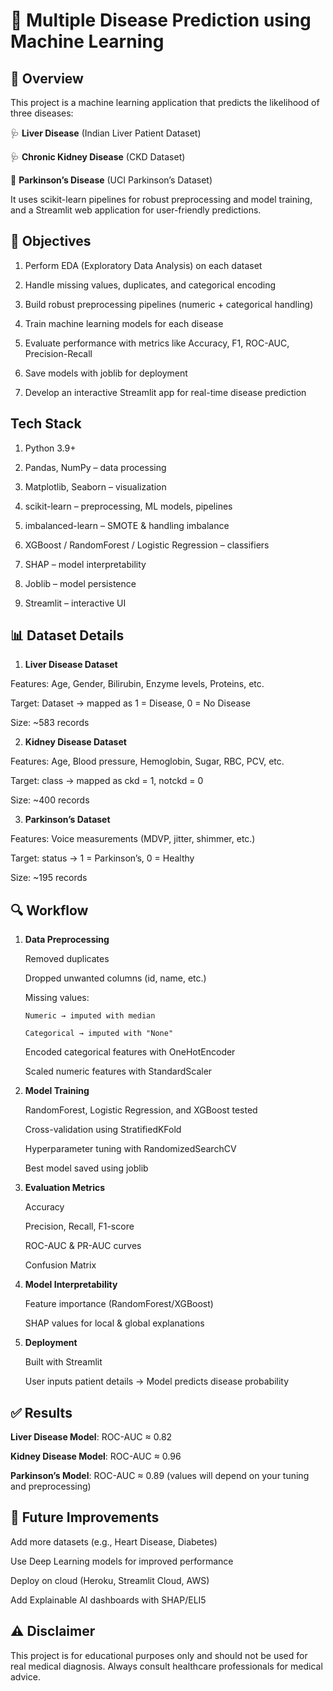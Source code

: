 # 🧬 Multiple Disease Prediction using Machine Learning
## 📌 Overview

This project is a machine learning application that predicts the likelihood of three diseases:

🩺 **Liver Disease** (Indian Liver Patient Dataset)

🩺 **Chronic Kidney Disease** (CKD Dataset)

🧠 **Parkinson’s Disease** (UCI Parkinson’s Dataset)

It uses scikit-learn pipelines for robust preprocessing and model training, and a Streamlit web application for user-friendly predictions.

## 🎯 Objectives

 1. Perform EDA (Exploratory Data Analysis) on each dataset

 2. Handle missing values, duplicates, and categorical encoding

 3. Build robust preprocessing pipelines (numeric + categorical handling)

 4. Train machine learning models for each disease

 5. Evaluate performance with metrics like Accuracy, F1, ROC-AUC, Precision-Recall

 6. Save models with joblib for deployment

 7. Develop an interactive Streamlit app for real-time disease prediction

## Tech Stack

 1. Python 3.9+

 2. Pandas, NumPy – data processing

 3. Matplotlib, Seaborn – visualization

 4. scikit-learn – preprocessing, ML models, pipelines

 5. imbalanced-learn – SMOTE & handling imbalance

 6. XGBoost / RandomForest / Logistic Regression – classifiers

 7. SHAP – model interpretability

 8. Joblib – model persistence

 9. Streamlit – interactive UI

## 📊 Dataset Details
 1. **Liver Disease Dataset**

 Features: Age, Gender, Bilirubin, Enzyme levels, Proteins, etc.

 Target: Dataset → mapped as 1 = Disease, 0 = No Disease

 Size: ~583 records

 2. **Kidney Disease Dataset**

 Features: Age, Blood pressure, Hemoglobin, Sugar, RBC, PCV, etc.

 Target: class → mapped as ckd = 1, notckd = 0

 Size: ~400 records

 3. **Parkinson’s Dataset**

 Features: Voice measurements (MDVP, jitter, shimmer, etc.)

 Target: status → 1 = Parkinson’s, 0 = Healthy

 Size: ~195 records

## 🔍 Workflow

 1. **Data Preprocessing**

      Removed duplicates

      Dropped unwanted columns (id, name, etc.)

      Missing values:

        Numeric → imputed with median

        Categorical → imputed with "None"

      Encoded categorical features with OneHotEncoder

      Scaled numeric features with StandardScaler

2. **Model Training**

      RandomForest, Logistic Regression, and XGBoost tested

      Cross-validation using StratifiedKFold

      Hyperparameter tuning with RandomizedSearchCV

      Best model saved using joblib

 3. **Evaluation Metrics**

       Accuracy

       Precision, Recall, F1-score

       ROC-AUC & PR-AUC curves

       Confusion Matrix

 4. **Model Interpretability**

       Feature importance (RandomForest/XGBoost)

       SHAP values for local & global explanations

 5. **Deployment**

       Built with Streamlit

       User inputs patient details → Model predicts disease probability

## ✅ Results

**Liver Disease Model**: ROC-AUC ≈ 0.82

**Kidney Disease Model**: ROC-AUC ≈ 0.96

**Parkinson’s Model**: ROC-AUC ≈ 0.89
(values will depend on your tuning and preprocessing)

## 🌟 Future Improvements

Add more datasets (e.g., Heart Disease, Diabetes)

Use Deep Learning models for improved performance

Deploy on cloud (Heroku, Streamlit Cloud, AWS)

Add Explainable AI dashboards with SHAP/ELI5

## ⚠️ Disclaimer

This project is for educational purposes only and should not be used for real medical diagnosis. Always consult healthcare professionals for medical advice.
